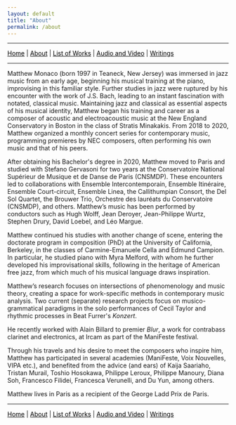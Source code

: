 ```yaml
---
layout: default
title: "About"
permalink: /about
---
```


***

 <a href="/" style="color: black">Home</a> | <a href="/about" style="color: black">About</a> | <a href="/list-of-works" style="color: black">List of Works</a> | <a href="/audio-and-video" style="color: black">Audio and Video</a> | <a href="/writings" style="color: black">Writings</a> 

***

Matthew Monaco (born 1997 in Teaneck, New Jersey) was immersed in jazz music from an early age, beginning his musical training at the piano, improvising in this familiar style. Further studies in jazz were ruptured by his encounter with the work of J.S. Bach, leading to an instant fascination with notated, classical music. Maintaining jazz and classical as essential aspects of his musical identity, Matthew began his training and career as a composer of acoustic and electroacoustic music at the New England Conservatory in Boston in the class of Stratis Minakakis. From 2018 to 2020, Matthew organized a monthly concert series for contemporary music, programming premieres by NEC composers, often performing his own music and that of his peers.

After obtaining his Bachelor's degree in 2020, Matthew moved to Paris and studied with Stefano Gervasoni for two years at the Conservatoire National Supérieur de Musique et de Danse de Paris (CNSMDP). These encounters led to collaborations with Ensemble Intercontemporain, Ensemble Itinéraire, Ensemble Court-circuit, Ensemble Linea, the Callithumpian Consort, the Del Sol Quartet, the Brouwer Trio, Orchestre des lauréats du Conservatoire (CNSMDP), and others. Matthew’s music has been performed by conductors such as Hugh Wolff, Jean Deroyer, Jean-Philippe Wurtz, Stephen Drury, David Loebel, and Léo Margue.

Matthew continued his studies with another change of scene, entering the doctorate program in composition (PhD) at the University of California, Berkeley, in the classes of Carmine-Emanuele Cella and Edmund Campion. In particular, he studied piano with Myra Melford, with whom he further developed his improvisational skills, following in the heritage of American free jazz, from which much of his musical language draws inspiration.

Matthew’s research focuses on intersections of phenomenology and music theory, creating a space for work-specific methods in contemporary music analysis. Two current (separate) research projects focus on musico-grammatical paradigms in the solo performances of Cecil Taylor and rhythmic processes in Beat Furrer's *Konzert*.

He recently worked with Alain Billard to premier *Blur*, a work for contrabass clarinet and electronics, at Ircam as part of the ManiFeste festival.

Through his travels and his desire to meet the composers who inspire him, Matthew has participated in several academies (ManiFeste, Voix Nouvelles, VIPA etc.), and benefited from the advice (and ears) of Kaija Saariaho, Tristan Murail, Toshio Hosokawa, Philippe Leroux, Philippe Manoury, Diana Soh, Francesco Filidei, Francesca Verunelli, and Du Yun, among others.

Matthew lives in Paris as a recipient of the George Ladd Prix de Paris.

***

 <a href="/" style="color: black">Home</a> | <a href="/about" style="color: black">About</a> | <a href="/list-of-works" style="color: black">List of Works</a> | <a href="/audio-and-video" style="color: black">Audio and Video</a> | <a href="/writings" style="color: black">Writings</a> 

